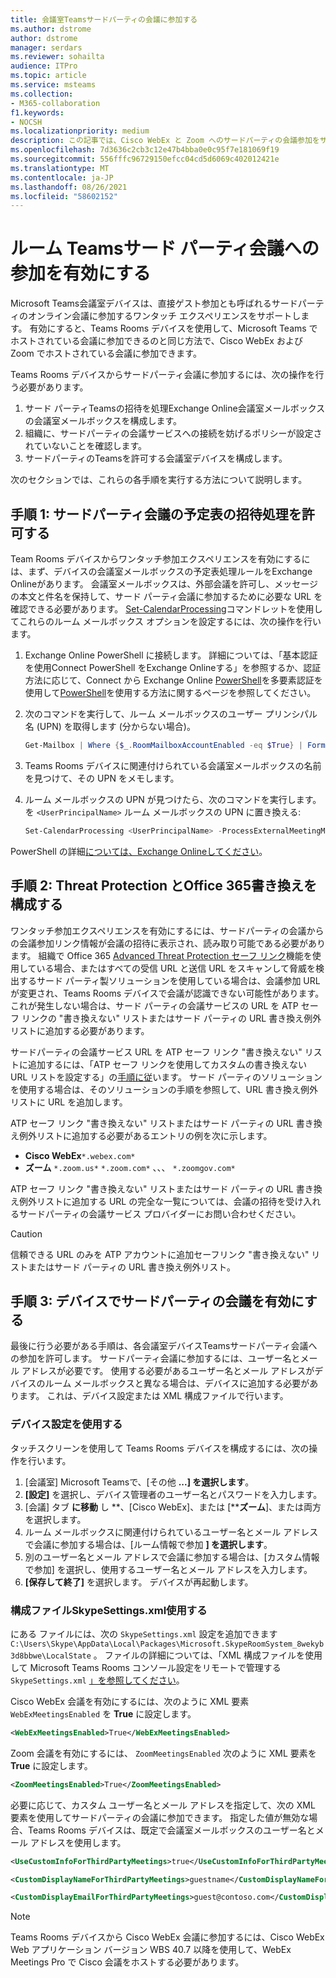 ```yaml
---
title: 会議室Teamsサードパーティの会議に参加する
ms.author: dstrome
author: dstrome
manager: serdars
ms.reviewer: sohailta
audience: ITPro
ms.topic: article
ms.service: msteams
ms.collection:
- M365-collaboration
f1.keywords:
- NOCSH
ms.localizationpriority: medium
description: この記事では、Cisco WebEx と Zoom へのサードパーティの会議参加をサポートTeams、組織と会議室デバイスを構成する方法について説明します。
ms.openlocfilehash: 7d3636c2cb3c12e47b4bba0e0c95f7e181069f19
ms.sourcegitcommit: 556fffc96729150efcc04cd5d6069c402012421e
ms.translationtype: MT
ms.contentlocale: ja-JP
ms.lasthandoff: 08/26/2021
ms.locfileid: "58602152"
---
```

# <a name="enable-teams-room-devices-to-join-third-party-meetings"></a>ルーム Teamsサード パーティ会議への参加を有効にする

Microsoft Teams会議室デバイスは、直接ゲスト参加とも呼ばれるサードパーティのオンライン会議に参加するワンタッチ エクスペリエンスをサポートします。 有効にすると、Teams Rooms デバイスを使用して、Microsoft Teams でホストされている会議に参加できるのと同じ方法で、Cisco WebEx および Zoom でホストされている会議に参加できます。

Teams Rooms デバイスからサードパーティ会議に参加するには、次の操作を行う必要があります。

1. サード パーティTeamsの招待を処理Exchange Online会議室メールボックスの会議室メールボックスを構成します。
2. 組織に、サードパーティの会議サービスへの接続を妨げるポリシーが設定されていないことを確認します。
3. サードパーティのTeamsを許可する会議室デバイスを構成します。

次のセクションでは、これらの各手順を実行する方法について説明します。

## <a name="step-1-allow-calendar-invite-processing-for-third-party-meetings"></a>手順 1: サードパーティ会議の予定表の招待処理を許可する

Team Rooms デバイスからワンタッチ参加エクスペリエンスを有効にするには、まず、デバイスの会議室メールボックスの予定表処理ルールをExchange Onlineがあります。 会議室メールボックスは、外部会議を許可し、メッセージの本文と件名を保持して、サード パーティ会議に参加するために必要な URL を確認できる必要があります。 [Set-CalendarProcessing](/powershell/module/exchange/set-calendarprocessing?view=exchange-ps.)コマンドレットを使用してこれらのルーム メールボックス オプションを設定するには、次の操作を行います。

1. Exchange Online PowerShell に接続します。 詳細については、「基本認証を使用Connect PowerShell をExchange Onlineする」を参照するか、認証方法に応じて、Connect から Exchange Online [PowerShell](/powershell/exchange/mfa-connect-to-exchange-online-powershell?view=exchange-ps)を多要素認証を使用して[PowerShell](/powershell/exchange/connect-to-exchange-online-powershell?view=exchange-ps)を使用する方法に関するページを参照してください。

2. 次のコマンドを実行して、ルーム メールボックスのユーザー プリンシパル名 (UPN) を取得します (分からない場合)。

    ```powershell
    Get-Mailbox | Where {$_.RoomMailboxAccountEnabled -eq $True} | Format-Table Name, UserPrincipalName
    ```
    
3. Teams Rooms デバイスに関連付けられている会議室メールボックスの名前を見つけて、その UPN をメモします。

4. ルーム メールボックスの UPN が見つけたら、次のコマンドを実行します。 を `<UserPrincipalName>` ルーム メールボックスの UPN に置き換える:

    ```powershell
    Set-CalendarProcessing <UserPrincipalName> -ProcessExternalMeetingMessages $True -DeleteComments $False -DeleteSubject $False
    ```

PowerShell の詳細[については、Exchange Onlineしてください](/powershell/exchange/exchange-online-powershell?view=exchange-ps)。

## <a name="step-2-configure-office-365-threat-protection-and-link-rewrite"></a>手順 2: Threat Protection とOffice 365書き換えを構成する

ワンタッチ参加エクスペリエンスを有効にするには、サードパーティの会議からの会議参加リンク情報が会議の招待に表示され、読み取り可能である必要があります。 組織で Office 365 [Advanced Threat Protection セーフ リンク](/microsoft-365/security/office-365-security/atp-safe-links)機能を使用している場合、またはすべての受信 URL と送信 URL をスキャンして脅威を検出するサード パーティ製ソリューションを使用している場合は、会議参加 URL が変更され、Teams Rooms デバイスで会議が認識できない可能性があります。 これが発生しない場合は、サード パーティの会議サービスの URL を ATP セーフ リンクの "書き換えない" リストまたはサード パーティの URL 書き換え例外リストに追加する必要があります。

サードパーティの会議サービス URL を ATP セーフ リンク "書き換えない" リストに追加するには、「ATP セーフ リンクを使用してカスタムの書き換えない URL リストを設定する」の[手順に従](/microsoft-365/security/office-365-security/set-up-a-custom-do-not-rewrite-urls-list-with-atp?view=o365-worldwide)います。 サード パーティのソリューションを使用する場合は、そのソリューションの手順を参照して、URL 書き換え例外リストに URL を追加します。

ATP セーフ リンク "書き換えない" リストまたはサード パーティの URL 書き換え例外リストに追加する必要があるエントリの例を次に示します。

- **Cisco WebEx**`*.webex.com*`
- **ズーム** `*.zoom.us*` `*.zoom.com*` 、、、 `*.zoomgov.com*`

ATP セーフ リンク "書き換えない" リストまたはサード パーティの URL 書き換え例外リストに追加する URL の完全な一覧については、会議の招待を受け入れるサードパーティの会議サービス プロバイダーにお問い合わせください。 

> [!CAUTION]
> 信頼できる URL のみを ATP アカウントに追加セーフリンク "書き換えない" リストまたはサード パーティの URL 書き換え例外リスト。

## <a name="step-3-enable-third-party-meetings-on-device"></a>手順 3: デバイスでサードパーティの会議を有効にする

最後に行う必要がある手順は、各会議室デバイスTeamsサードパーティ会議への参加を許可します。 サードパーティ会議に参加するには、ユーザー名とメール アドレスが必要です。 使用する必要があるユーザー名とメール アドレスがデバイスのルーム メールボックスと異なる場合は、デバイスに追加する必要があります。 これは、デバイス設定または XML 構成ファイルで行います。

### <a name="use-device-settings"></a>デバイス設定を使用する

タッチスクリーンを使用して Teams Rooms デバイスを構成するには、次の操作を行います。

1. [会議室] Microsoft Teamsで、[その他 **...] を選択します**。
2. **[設定]** を選択し、デバイス管理者のユーザー名とパスワードを入力します。
3. [会議] タブ **に移動** し **、[Cisco WebEx]、または [****ズーム**]、または両方を選択します。
4. ルーム メールボックスに関連付けられているユーザー名とメール アドレスで会議に参加する場合は、[ルーム情報で参加 **] を選択します**。
5. 別のユーザー名とメール アドレスで会議に参加する場合は、[カスタム情報で参加] を選択し、使用するユーザー名とメール アドレスを入力します。
6. **[保存して終了]** を選択します。 デバイスが再起動します。

### <a name="use-the-skypesettingsxml-configuration-file"></a>構成ファイルSkypeSettings.xml使用する

にある ファイルには、次の `SkypeSettings.xml` 設定を追加できます `C:\Users\Skype\AppData\Local\Packages\Microsoft.SkypeRoomSystem_8wekyb3d8bbwe\LocalState` 。 ファイルの詳細については、「XML 構成ファイルを使用して Microsoft Teams Rooms コンソール設定をリモートで管理する `SkypeSettings.xml` [」を参照してください](xml-config-file.md)。

Cisco WebEx 会議を有効にするには、次のように XML 要素 `WebExMeetingsEnabled` を **True** に設定します。

```xml
<WebExMeetingsEnabled>True</WebExMeetingsEnabled>
```

Zoom 会議を有効にするには、 `ZoomMeetingsEnabled` 次のように XML 要素を **True** に設定します。

```xml
<ZoomMeetingsEnabled>True</ZoomMeetingsEnabled>
```

必要に応じて、カスタム ユーザー名とメール アドレスを指定して、次の XML 要素を使用してサードパーティの会議に参加できます。 指定した値が無効な場合、Teams Rooms デバイスは、既定で会議室メールボックスのユーザー名とメール アドレスを使用します。

```xml
<UseCustomInfoForThirdPartyMeetings>true</UseCustomInfoForThirdPartyMeetings>

<CustomDisplayNameForThirdPartyMeetings>guestname</CustomDisplayNameForThirdPartyMeetings>

<CustomDisplayEmailForThirdPartyMeetings>guest@contoso.com</CustomDisplayEmailForThirdPartyMeetings>
```

> [!NOTE]
> Teams Rooms デバイスから Cisco WebEx 会議に参加するには、Cisco WebEx Web アプリケーション バージョン WBS 40.7 以降を使用して、WebEx Meetings Pro で Cisco 会議をホストする必要があります。 
